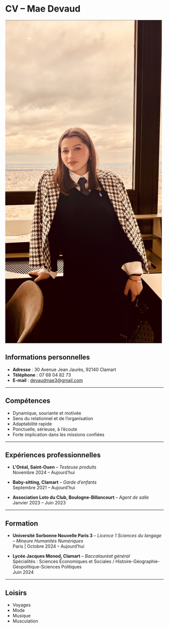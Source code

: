 # CV – Mae Devaud

![Photo de profil](photo.jpg)

## Informations personnelles

- **Adresse** : 30 Avenue Jean Jaurès, 92140 Clamart  
- **Téléphone** : 07 68 04 82 73  
- **E-mail** : devaudmae3@gmail.com  

---

## Compétences

- Dynamique, souriante et motivée
- Sens du relationnel et de l’organisation
- Adaptabilité rapide
- Ponctuelle, sérieuse, à l’écoute
- Forte implication dans les missions confiées

---

## Expériences professionnelles

- **L'Oréal, Saint-Ouen** – *Testeuse produits*  
  Novembre 2024 – Aujourd’hui

- **Baby-sitting, Clamart** – *Garde d’enfants*  
  Septembre 2021 – Aujourd’hui

- **Association Loto du Club, Boulogne-Billancourt** – *Agent de salle*  
  Janvier 2023 – Juin 2023

---

## Formation

- **Université Sorbonne Nouvelle Paris 3** – *Licence 1 Sciences du langage – Mineure Humanités Numériques*  
 Paris | Octobre 2024 – Aujourd’hui

- **Lycée Jacques Monod, Clamart** – *Baccalauréat général*  
  Spécialités : Sciences Économiques et Sociales / Histoire-Géographie-Géopolitique-Sciences Politiques  
  Juin 2024

---

## Loisirs

- Voyages  
- Mode  
- Musique  
- Musculation
